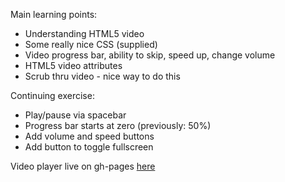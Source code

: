 Main learning points:

* Understanding HTML5 video
* Some really nice CSS (supplied)
* Video progress bar, ability to skip, speed up, change volume
* HTML5 video attributes
* Scrub thru video - nice way to do this

Continuing exercise:

* Play/pause via spacebar
* Progress bar starts at zero (previously: 50%)
* Add volume and speed buttons
* Add button to toggle fullscreen

Video player live on gh-pages [here](https://kfrn.github.io/experiments/js-experiments/html5-video-player/)
